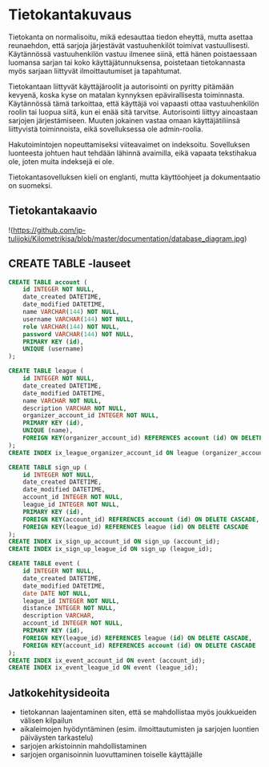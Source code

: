 # Tietokantakuvaus

Tietokanta on normalisoitu, mikä edesauttaa tiedon eheyttä, mutta asettaa reunaehdon, että sarjoja järjestävät vastuuhenkilöt
toimivat vastuullisesti. Käytännössä vastuuhenkilön vastuu ilmenee siinä, että hänen poistaessaan luomansa sarjan tai koko
käyttäjätunnuksensa, poistetaan tietokannasta myös sarjaan liittyvät ilmoittautumiset ja tapahtumat.

Tietokantaan liittyvät käyttäjäroolit ja autorisointi on pyritty pitämään kevyenä, koska kyse on matalan kynnyksen
epävirallisesta toiminnasta. Käytännössä tämä tarkoittaa, että käyttäjä voi vapaasti ottaa vastuuhenkilön roolin tai luopua
siitä, kun ei enää sitä tarvitse. Autorisointi liittyy ainoastaan sarjojen järjestämiseen. Muuten jokainen vastaa omaan 
käyttäjätiliinsä liittyvistä toiminnoista, eikä sovelluksessa ole admin-roolia.

Hakutoimintojen nopeuttamiseksi viiteavaimet on indeksoitu. Sovelluksen luonteesta johtuen haut tehdään lähinnä avaimilla, eikä vapaata tekstihakua ole, joten muita indeksejä ei ole. 

Tietokantasovelluksen kieli on englanti, mutta käyttöohjeet ja dokumentaatio on suomeksi.

## Tietokantakaavio

!(https://github.com/jp-tulijoki/Kilometrikisa/blob/master/documentation/database_diagram.jpg)

## CREATE TABLE -lauseet

```sql
CREATE TABLE account (
	id INTEGER NOT NULL, 
	date_created DATETIME, 
	date_modified DATETIME, 
	name VARCHAR(144) NOT NULL, 
	username VARCHAR(144) NOT NULL, 
	role VARCHAR(144) NOT NULL, 
	password VARCHAR(144) NOT NULL, 
	PRIMARY KEY (id), 
	UNIQUE (username)
);
```
```sql
CREATE TABLE league (
	id INTEGER NOT NULL, 
	date_created DATETIME, 
	date_modified DATETIME, 
	name VARCHAR NOT NULL, 
	description VARCHAR NOT NULL, 
	organizer_account_id INTEGER NOT NULL, 
	PRIMARY KEY (id), 
	UNIQUE (name), 
	FOREIGN KEY(organizer_account_id) REFERENCES account (id) ON DELETE CASCADE
);
CREATE INDEX ix_league_organizer_account_id ON league (organizer_account_id);
```
```sql
CREATE TABLE sign_up (
	id INTEGER NOT NULL, 
	date_created DATETIME, 
	date_modified DATETIME, 
	account_id INTEGER NOT NULL, 
	league_id INTEGER NOT NULL, 
	PRIMARY KEY (id), 
	FOREIGN KEY(account_id) REFERENCES account (id) ON DELETE CASCADE, 
	FOREIGN KEY(league_id) REFERENCES league (id) ON DELETE CASCADE
);
CREATE INDEX ix_sign_up_account_id ON sign_up (account_id);
CREATE INDEX ix_sign_up_league_id ON sign_up (league_id);
```
```sql
CREATE TABLE event (
	id INTEGER NOT NULL, 
	date_created DATETIME, 
	date_modified DATETIME, 
	date DATE NOT NULL, 
	league_id INTEGER NOT NULL, 
	distance INTEGER NOT NULL, 
	description VARCHAR, 
	account_id INTEGER NOT NULL, 
	PRIMARY KEY (id), 
	FOREIGN KEY(league_id) REFERENCES league (id) ON DELETE CASCADE, 
	FOREIGN KEY(account_id) REFERENCES account (id) ON DELETE CASCADE
);
CREATE INDEX ix_event_account_id ON event (account_id);
CREATE INDEX ix_event_league_id ON event (league_id);
```

## Jatkokehitysideoita

- tietokannan laajentaminen siten, että se mahdollistaa myös joukkueiden välisen kilpailun
- aikaleimojen hyödyntäminen (esim. ilmoittautumisten ja  sarjojen luontien päiväysten tarkastelu)
- sarjojen arkistoinnin mahdollistaminen
- sarjojen organisoinnin luovuttaminen toiselle käyttäjälle
